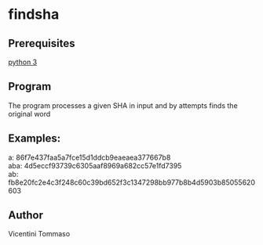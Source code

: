 ﻿# findsha


## Prerequisites
[python 3](https://www.python.org/downloads/)

## Program
The program processes a given SHA in input and by attempts finds the original word

## Examples:
a:	86f7e437faa5a7fce15d1ddcb9eaeaea377667b8  
aba:	4d5eccf93739c6305aaf8969a682cc57e1fd7395  
ab:	fb8e20fc2e4c3f248c60c39bd652f3c1347298bb977b8b4d5903b85055620603

## Author
Vicentini Tommaso
